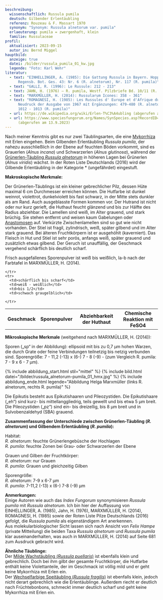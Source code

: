 ```yaml
---
beschreibung:
  wissenschaftlich: Russula pumila
  deutsch: Gilbender Erlentäubling
  referenz: Rouzeau & F. Massart 1970
  synonym: "Synonym: Russula alnetorum var. pumila"
  erlaeuterung: pumila = zwergenhaft, klein
  familie: Russulaceae
profil:
  aktualisiert: 2023-09-15
  autor_in: Bernd Miggel
hauptbild:
  anzeige: true
  datei: /bilder/russula_pumila_01_kw.jpg
  legende: "Foto: Karl Wehr"
literatur:
  - text: "EINHELLINGER, A. (1985): Die Gattung Russula in Bayern. Hoppea, Denkschr.
      Regensb. Bot. Ges. 43: Nr. 6 (R. alnetorum), Nr. 117 (R. pumila)"
  - text: "GALLI, R. (1996): Le Russule: 212 - 213"
  - text: JAHN, H. (1976) – R. pumila, Westf. Pilzbriefe Bd. 10/11 (R. pumila)
  - text: "MARXMÜLLER, H. (2014): Russularum Icones: 358 - 361"
  - text: "ROMAGNESI, H. (1985): Les Russules d' Europe et d'Afrique du Nord.
      Neudruck der Ausgabe von 1967 mit Ergänzungen: 479-480 (R. alnetorum),
      1012 - 1013 (R. pumila)"
  - url: https://de.wikipedia.org/wiki/Erlen-T%C3%A4ubling (abgerufen am 13.9.2023)
  - url: https://www.speciesfungorum.org/Names/SynSpecies.asp?RecordID=305347
      (abgerufen am 13.9.2023)
---
```

Nach meiner Kenntnis gibt es nur zwei Täublingsarten, die eine [Mykorrhiza](Mykorrhiza "Glossar") mit Erlen eingehen. Beim Gilbenden Erlentäubling *Russula pumila*, der nahezu ausschließlich in der Ebene auf feuchten Böden vorkommt, sind es Grauerlen (*Alnus incana*) und Schwarzerlen (*Alnus glutinosa*), während der [Grünerlen-Täubling *Russula alnetorum*](/pilze/russula-alnetorum-grünerlen-täubling) in höheren Lagen bei Grünerlen (*Alnus viridis*) wächst. In der Roten Liste Deutschlands (2016) wird der Gilbende Erlentäubling in der Kategorie * (ungefährdet) eingestuft.

**Makroskopische Merkmale:**

Der Grünerlen-Täublings ist ein kleiner gebrechlicher Pilz, dessen Hüte maximal 6 cm Durchmesser erreichen können. Die Hutfarbe ist dunkel weinrot, violettrot, dunkelviolett bis fast schwarz, in der Mitte stets dunkler als am Rand. Auch ausgeblasste Formen kommen vor. Der Hutrand ist nicht oder nur kurz gerieft, die Huthaut feucht glänzend und bis zur Hälfte des Radius abziehbar. Die Lamellen sind weiß, im Alter grauend, und stark brüchig. Sie stehen entfernt und weisen kaum Gabelungen oder [Anastomosen](Anastomosen "Glossar") auf. Verkürzte Zwischenlamellen sind so gut wie nicht vorhanden. Der Stiel ist fragil, zylindrisch, weiß, später gilbend und im Alter stark grauend. Bei älteren Fruchtkörpern ist er ausgehöhlt (kaverniert). Das Fleisch in Hut und Stiel ist sehr porös, anfangs weiß, später grauend und zusätzlich etwas gilbend. Der Geruch ist unauffällig, der Geschmack vergehend schärflich bis deutlich scharf.

Frisch ausgefallenes Sporenpulver ist weiß bis weißlich, Ia-b nach der Farbtafel in MARXMÜLLER, H. (2014).

<div class="table-responsive">
  <table class="table taeubling">
    <tr>
      <th rowspan="2">Geschmack</th>
      <th rowspan="2">Sporenpulver</th>
      <th rowspan="2">Abziehbarkeit der Huthaut</th>
      <th colspan="3" class="text-center">Chemische Reaktion mit FeSO4</th>
    </tr>
    <tr>
      
      
    </tr>
    <tr>
      <td>schärflich bis scharf</td>
      <td>weiß - weißlich</td>
      <td>bis 1/2</td>
      <td>schwach graugelblich</td>
       
    </tr>
  </table>
</div>

**Mikroskopische Merkmale** (weitgehend nach MARXMÜLLER, H. (2014)):

Sporen („sp“ in der Abbildung): ellipsoid mit bis zu 0,7 µm hohen Warzen, die durch Grate oder feine Verbindungen teilnetzig bis netzig verbunden sind. Sporengröße: 7 - 11,2 (-13) x (6-) 7 - 8 (-9) - (zum Vergleich R. pumila: 7 - 9 x 6 - 7 µm).

{% include abbildung_start.html stil="mittel" %}
{% include bild.html datei="/bilder/russula_alnetorum-pumila_01_hmx.jpg" %}
{% include abbildung_ende.html legende="Abbildung Helga Marxmüller (links R. alnetorum, rechts R. pumila)" %}

Die Epikutis besteht aus Epikutishaaren und Pileozystiden. Die Epikutishaare („eh“) sind kurz- bis mittellanggliedrig, teils gewellt und bis etwa 5 µm breit. Die Pileozystiden („pz“) sind ein- bis dreizellig, bis 8 µm breit und in Sulvobenzaldehyd (SBA) grauend.

**Zusammenfassung der Unterschiede zwischen
Grünerlen-Täubling (*R. alnetorum*) und Gilbendem Erlentäubling (*R. pumila*):**

Habitat:\
*R. alnetorum*: feuchte Grünerlengebüsche der Hochlagen\
*R. pumila*: feuchte Zonen bei Grau- oder Schwarzerlen der Ebene

Grauen und Gilben der Fruchtkörper:\
*R. alnetorum*: nur Grauen\
*R. pumila*: Grauen und gleichzeitig Gilben

Sporengröße:\
*R. alnetorum*: 7-9 x 6-7 µm\
*R. pumila*: 7-11,2 (-13) x (6-) 7-8 (-9) µm

**Anmerkungen:**\
Einige Autoren wie auch das *Index Fungorum* synonymisieren *Russula pumila* mit *Russula alnetorum*. Ich bin hier der Auffassung von EINHELLINGER, A. (1985), Jahn, H. (1976), MARXMÜLLER, H. (2014), ROMAGNESI, H. (1985) sowie der Roten Liste Pilze Deutschlands (2016) gefolgt, die *Russula pumila* als eigenständigem Art anerkennen.\
Aus molekularbiologischer Sicht lassen sich nach Ansicht von *Felix Hampe* (private Mitteilung) die beiden Taxa *Russula alnetorum* und *Russula pumila* klar auseinanderhalten, was auch in MARXMÜLLER, H. (2014) auf Seite 681 zum Ausdruck gebracht wird.

**Ähnliche Täublinge:**\
Der [Milde Wachstäubling (*Russula puellaris*)](/pilze/russula-puellaris-milder-wachstäubling-mädchentäubling) ist ebenfalls klein und gebrechlich. Doch bei ihm gilbt der gesamte Fruchtkörper, die Hutfarbe enthält keine Violettanteile, der im Geschmack ist völlig mild und er geht keine Mykorrhiza mit Erlen ein.\
Der [Wechselfarbige Speitäubling (*Russula fragilis*)](/pilze/russula-fragilis-wechselfarbiger-speitäubling) ist ebenfalls klein, jedoch nicht derart gebrechlich wie die Erlentäublinge. Außerdem riecht er deutlich nach Früchtebonbons, schmeckt immer deutlich scharf und geht keine Mykorrhiza mit Erlen ein.